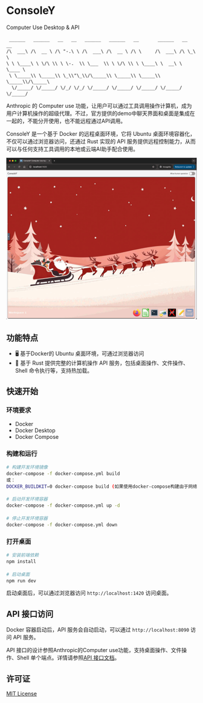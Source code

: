 

# ConsoleY
Computer Use Desktop & API

```
 ______   ______   __   __   ______   ______   __       ______   __  __   
/\  ___\ /\  __ \ /\ "-.\ \ /\  ___\ /\  __ \ /\ \     /\  ___\ /\ \_\ \  
\ \ \____\ \ \/\ \\ \ \-.  \\ \___  \\ \ \/\ \\ \ \____\ \  __\ \ \____ \ 
 \ \_____\\ \_____\\ \_\\"\_\\/\_____\\ \_____\\ \_____\\ \_____\\/\_____\
  \/_____/ \/_____/ \/_/ \/_/ \/_____/ \/_____/ \/_____/ \/_____/ \/_____/
```

Anthropic 的 Computer use 功能，让用户可以通过工具调用操作计算机，成为用户计算机操作的超级代理。不过，官方提供的demo中聊天界面和桌面是集成在一起的，不能分开使用，也不能远程通过API调用。

ConsoleY 是一个基于 Docker 的远程桌面环境，它将 Ubuntu 桌面环境容器化，不仅可以通过浏览器访问，还通过 Rust 实现的 API 服务提供远程控制能力，从而可以与任何支持工具调用的本地或云端AI助手配合使用。

![demo](public/demo.png)

## 功能特点

- 🖥️ 基于Docker的 Ubuntu 桌面环境，可通过浏览器访问
- 🚀 基于 Rust 提供完整的计算机操作 API 服务，包括桌面操作、文件操作、Shell 命令执行等，支持热加载。

## 快速开始

### 环境要求
- Docker
- Docker Desktop
- Docker Compose

### 构建和运行

```bash
# 构建开发环境镜像
docker-compose -f docker-compose.yml build
或：
DOCKER_BUILDKIT=0 docker-compose build (如果使用docker-compose构建由于网络原因失败可尝试)

# 启动开发环境容器
docker-compose -f docker-compose.yml up -d

# 停止开发环境容器
docker-compose -f docker-compose.yml down
```

### 打开桌面

```bash
# 安装前端依赖
npm install

# 启动桌面
npm run dev
```
启动桌面后，可以通过浏览器访问 `http://localhost:1420` 访问桌面。

## API 接口访问

Docker 容器启动后，API 服务会自动启动，可以通过 `http://localhost:8090` 访问 API 服务。

API 接口的设计参照Anthropic的Computer use功能，支持桌面操作、文件操作、Shell 单个端点。详情请参照[API 接口文档](api.md)。

## 许可证

[MIT License](LICENSE)
